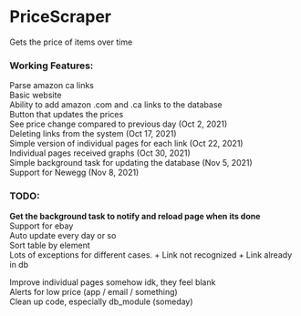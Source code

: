 # PriceScraper
Gets the price of items over time

<h3>Working Features:</h3>
Parse amazon ca links<br>
Basic website<br>
Ability to add amazon .com and .ca links to the database<br>
Button that updates the prices<br>
See price change compared to previous day (Oct 2, 2021)<br>
Deleting links from the system (Oct 17, 2021)<br>
Simple version of individual pages for each link (Oct 22, 2021) <br>
Individual pages received graphs (Oct 30, 2021) <br>
Simple background task for updating the database (Nov 5, 2021) <br>
Support for Newegg (Nov 8, 2021) <br>

<h3>TODO:</h3>
<b>Get the background task to notify and reload page when its done</b><br>
Support for ebay<br>
Auto update every day or so <br>
Sort table by element <br>
Lots of exceptions for different cases.
+ Link not recognized
+ Link already in db

Improve individual pages somehow idk, they feel blank<br>
Alerts for low price (app / email / something) <br>
Clean up code, especially db_module (someday) <br>